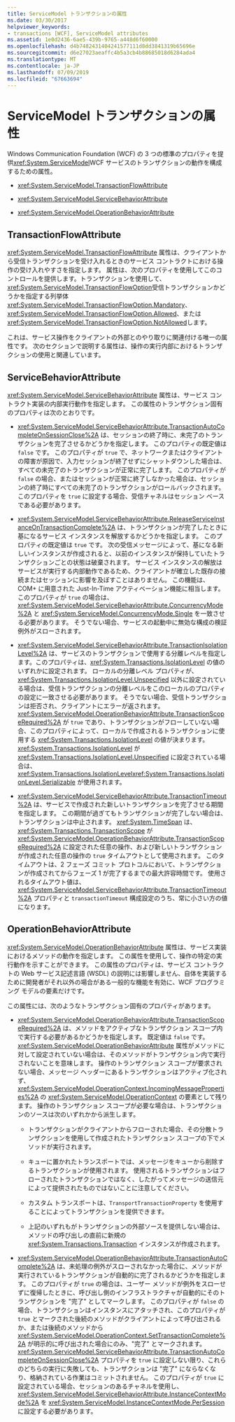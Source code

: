 ```yaml
---
title: ServiceModel トランザクションの属性
ms.date: 03/30/2017
helpviewer_keywords:
- transactions [WCF], ServiceModel attributes
ms.assetid: 1e0d2436-6ae5-439b-9765-a448d6f60000
ms.openlocfilehash: d4b7482431404241577111d8dd3841319b65696e
ms.sourcegitcommit: d6e27023aeaffc4b5a3cb4b88685018d6284ada4
ms.translationtype: MT
ms.contentlocale: ja-JP
ms.lasthandoff: 07/09/2019
ms.locfileid: "67663694"
---
```

# <a name="servicemodel-transaction-attributes"></a>ServiceModel トランザクションの属性

Windows Communication Foundation (WCF) の 3 つの標準のプロパティを提供<xref:System.ServiceModel>WCF サービスのトランザクションの動作を構成するための属性。

- <xref:System.ServiceModel.TransactionFlowAttribute>

- <xref:System.ServiceModel.ServiceBehaviorAttribute>

- <xref:System.ServiceModel.OperationBehaviorAttribute>

## <a name="transactionflowattribute"></a>TransactionFlowAttribute

<xref:System.ServiceModel.TransactionFlowAttribute> 属性は、クライアントから受信トランザクションを受け入れるときのサービス コントラクトにおける操作の受け入れやすさを指定します。 属性は、次のプロパティを使用してこのコントロールを提供します。トランザクションを使用して、<xref:System.ServiceModel.TransactionFlowOption>受信トランザクションかどうかを指定する列挙体<xref:System.ServiceModel.TransactionFlowOption.Mandatory>、 <xref:System.ServiceModel.TransactionFlowOption.Allowed>、または<xref:System.ServiceModel.TransactionFlowOption.NotAllowed>します。

これは、サービス操作をクライアントの外部とのやり取りに関連付ける唯一の属性です。 次のセクションで説明する属性は、操作の実行内部におけるトランザクションの使用と関連しています。

## <a name="servicebehaviorattribute"></a>ServiceBehaviorAttribute

<xref:System.ServiceModel.ServiceBehaviorAttribute> 属性は、サービス コントラクト実装の内部実行動作を指定します。 この属性のトランザクション固有のプロパティは次のとおりです。

- <xref:System.ServiceModel.ServiceBehaviorAttribute.TransactionAutoCompleteOnSessionClose%2A> は、セッションの終了時に、未完了のトランザクションを完了させるかどうかを指定します。 このプロパティの既定値は `false` です。 このプロパティが `true` で、ネットワークまたはクライアントの障害が原因で、入力セッションが終了せずにシャットダウンした場合は、すべての未完了のトランザクションが正常に完了します。 このプロパティが `false` の場合、またはセッションが正常に終了しなかった場合は、セッションの終了時にすべての未完了のトランザクションがロールバックされます。 このプロパティを `true` に設定する場合、受信チャネルはセッション ベースである必要があります。

- <xref:System.ServiceModel.ServiceBehaviorAttribute.ReleaseServiceInstanceOnTransactionComplete%2A> は、トランザクションが完了したときに基になるサービス インスタンスを解放するかどうかを指定します。 このプロパティの既定値は `true` です。 次の受信メッセージによって、基になる新しいインスタンスが作成されると、以前のインスタンスが保持していたトランザクションごとの状態は破棄されます。 サービス インスタンスの解放はサービスが実行する内部動作であるため、クライアントが確立した既存の接続またはセッションに影響を及ぼすことはありません。 この機能は、COM+ に用意された Just-In-Time アクティベーション機能に相当します。 このプロパティが `true` の場合は、<xref:System.ServiceModel.ServiceBehaviorAttribute.ConcurrencyMode%2A> と <xref:System.ServiceModel.ConcurrencyMode.Single> を一致させる必要があります。 そうでない場合、サービスの起動中に無効な構成の検証例外がスローされます。

- <xref:System.ServiceModel.ServiceBehaviorAttribute.TransactionIsolationLevel%2A> は、サービスのトランザクションで使用する分離レベルを指定します。このプロパティは、<xref:System.Transactions.IsolationLevel> の値のいずれかに設定されます。 ローカルの分離レベル プロパティが、<xref:System.Transactions.IsolationLevel.Unspecified> 以外に設定されている場合は、受信トランザクションの分離レベルをこのローカルのプロパティの設定に一致させる必要があります。 そうでない場合、受信トランザクションは拒否され、クライアントにエラーが返されます。 <xref:System.ServiceModel.OperationBehaviorAttribute.TransactionScopeRequired%2A> が `true` であり、トランザクションがフローしていない場合、このプロパティによって、ローカルで作成されるトランザクションに使用する <xref:System.Transactions.IsolationLevel> の値が決まります。 <xref:System.Transactions.IsolationLevel> が <xref:System.Transactions.IsolationLevel.Unspecified> に設定されている場合は、<xref:System.Transactions.IsolationLevel><xref:System.Transactions.IsolationLevel.Serializable> が使用されます。

- <xref:System.ServiceModel.ServiceBehaviorAttribute.TransactionTimeout%2A> は、サービスで作成された新しいトランザクションを完了させる期間を指定します。 この期間が過ぎてもトランザクションが完了しない場合は、トランザクションは中止されます。 <xref:System.TimeSpan> は、<xref:System.Transactions.TransactionScope> が <xref:System.ServiceModel.OperationBehaviorAttribute.TransactionScopeRequired%2A> に設定された任意の操作、および新しいトランザクションが作成された任意の操作の `true` タイムアウトとして使用されます。 このタイムアウトは、2 フェーズ コミット プロトコルにおいて、トランザクションが作成されてからフェーズ 1 が完了するまでの最大許容時間です。 使用されるタイムアウト値は、<xref:System.ServiceModel.ServiceBehaviorAttribute.TransactionTimeout%2A> プロパティと `transactionTimeout` 構成設定のうち、常に小さい方の値になります。

## <a name="operationbehaviorattribute"></a>OperationBehaviorAttribute

<xref:System.ServiceModel.OperationBehaviorAttribute> 属性は、サービス実装におけるメソッドの動作を指定します。 この属性を使用して、操作の特定の実行動作を示すことができます。 この属性のプロパティは、サービス コントラクトの Web サービス記述言語 (WSDL) の説明には影響しません、自体を実装するために開発者がそれ以外の場合がある一般的な機能を有効に、WCF プログラミング モデルの要素だけです。

この属性には、次のようなトランザクション固有のプロパティがあります。

- <xref:System.ServiceModel.OperationBehaviorAttribute.TransactionScopeRequired%2A> は、メソッドをアクティブなトランザクション スコープ内で実行する必要があるかどうかを指定します。 既定値は `false` です。 <xref:System.ServiceModel.OperationBehaviorAttribute> 属性がメソッドに対して設定されていない場合は、そのメソッドがトランザクション内で実行されないことを意味します。 操作のトランザクション スコープが要求されない場合、メッセージ ヘッダーにあるトランザクションはアクティブ化されず、<xref:System.ServiceModel.OperationContext.IncomingMessageProperties%2A> の <xref:System.ServiceModel.OperationContext> の要素として残ります。 操作のトランザクション スコープが必要な場合は、トランザクションのソースは次のいずれかから派生します。

  - トランザクションがクライアントからフローされた場合、その分散トランザクションを使用して作成されたトランザクション スコープの下でメソッドが実行されます。

  - キューに置かれたトランスポートでは、メッセージをキューから削除するトランザクションが使用されます。 使用されるトランザクションはフローされたトランザクションではなく、したがってメッセージの送信元によって提供されたものではないことに注意してください。

  - カスタム トランスポートは、`TransportTransactionProperty` を使用することによってトランザクションを提供できます。

  - 上記のいずれもがトランザクションの外部ソースを提供しない場合は、メソッドの呼び出しの直前に新規の <xref:System.Transactions.Transaction> インスタンスが作成されます。

- <xref:System.ServiceModel.OperationBehaviorAttribute.TransactionAutoComplete%2A> は、未処理の例外がスローされなかった場合に、メソッドが実行されているトランザクションが自動的に完了されるかどうかを指定します。 このプロパティが `true` の場合は、ユーザー メソッドが例外をスローせずに復帰したときに、呼び出し側のインフラストラクチャが自動的にそのトランザクションを "完了" としてマークします。 このプロパティが `false` の場合、トランザクションはインスタンスにアタッチされ、このプロパティが `true` とマークされた後続のメソッドがクライアントによって呼び出されるか、または後続のメソッドから <xref:System.ServiceModel.OperationContext.SetTransactionComplete%2A> が明示的に呼び出された場合にのみ、"完了" とマークされます。 <xref:System.ServiceModel.ServiceBehaviorAttribute.TransactionAutoCompleteOnSessionClose%2A> プロパティを `true` に設定しない限り、これらのどちらの実行に失敗しても、トランザクションは "完了" にならなくなり、格納されている作業はコミットされません。 このプロパティが `true` に設定されている場合、セッションのあるチャネルを使用し、<xref:System.ServiceModel.ServiceBehaviorAttribute.InstanceContextMode%2A> を <xref:System.ServiceModel.InstanceContextMode.PerSession> に設定する必要があります。
